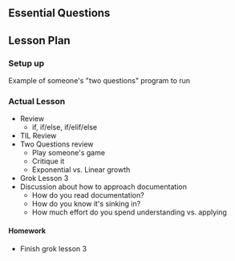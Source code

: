 ## Essential Questions

## Lesson Plan

### Setup up

Example of someone's "two questions" program to run

### Actual Lesson

- Review
    - if, if/else, if/elif/else
- TIL Review
- Two Questions review
    - Play someone's game
    - Critique it
    - Exponential vs. Linear growth
- Grok Lesson 3
- Discussion about how to approach documentation
    - How do you read documentation?
    - How do you know it's sinking in?
    - How much effort do you spend understanding vs. applying

#### Homework

- Finish grok lesson 3

